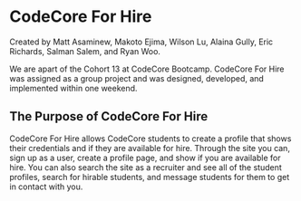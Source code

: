 # CodeCore For Hire

Created by Matt Asaminew, Makoto Ejima, Wilson Lu,
Alaina Gully, Eric Richards, Salman Salem, and Ryan Woo.

We are apart of the Cohort 13 at CodeCore Bootcamp.
CodeCore For Hire was assigned as a group project and was
designed, developed, and implemented within one weekend.

## The Purpose of CodeCore For Hire

CodeCore For Hire allows CodeCore students to create a profile
that shows their credentials and if they are available for hire.
Through the site you can, sign up as a user, create a profile
page, and show if you are available for hire. You can also search
the site as a recruiter and see all of the student profiles,
search for hirable students, and message students for them to get
in contact with you.
